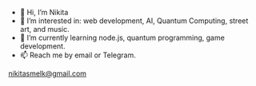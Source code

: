 - 👋 Hi, I’m Nikita
- 👀 I’m interested in: web development, AI, Quantum Computing, street art, and music.
- 🌱 I’m currently learning node.js, quantum programming, game development.
- 📫 Reach me by email or Telegram.

nikitasmelk@gmail.com

<!---
nikitasmelk/nikitasmelk is a ✨ special ✨ repository because its `README.md` (this file) appears on your GitHub profile.
You can click the Preview link to take a look at your changes.
--->

